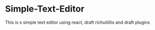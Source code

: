 # Simple-Text-Editor
This is s simple text editor using react, draft richutililis and draft plugins
